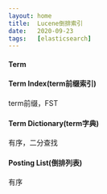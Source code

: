 ```yaml
---
layout: home
title:  Lucene倒排索引
date:   2020-09-23
tags:   [elasticsearch]
---
```


#### Term

#### Term Index(term前缀索引)

term前缀，FST

#### Term Dictionary(term字典)

有序，二分查找

#### Posting List(倒排列表)

有序

